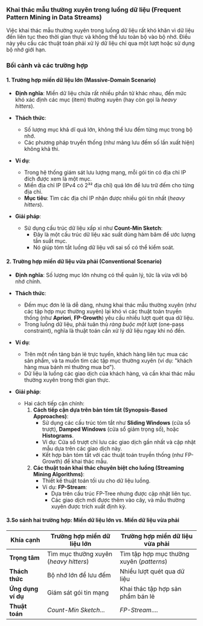 ### **Khai thác mẫu thường xuyên trong luồng dữ liệu (Frequent Pattern Mining in Data Streams)**

Việc khai thác mẫu thường xuyên trong luồng dữ liệu rất khó khăn vì dữ liệu đến liên tục theo thời gian thực và không thể lưu toàn bộ vào bộ nhớ. Điều này yêu cầu các thuật toán phải xử lý dữ liệu chỉ qua một lượt hoặc sử dụng bộ nhớ giới hạn.

### **Bối cảnh và các trường hợp**

#### **1. Trường hợp miền dữ liệu lớn (Massive-Domain Scenario)**

- **Định nghĩa**: Miền dữ liệu chứa rất nhiều phần tử khác nhau, đến mức khó xác định các mục (item) thường xuyên (hay còn gọi là _heavy hitters_).
    
- **Thách thức**:
    
    - Số lượng mục khả dĩ quá lớn, không thể lưu đếm từng mục trong bộ nhớ.
    - Các phương pháp truyền thống (như mảng lưu đếm số lần xuất hiện) không khả thi.
- **Ví dụ**:
    
    - Trong hệ thống giám sát lưu lượng mạng, mỗi gói tin có địa chỉ IP đích được xem là một mục.
    - Miền địa chỉ IP (IPv4 có 2³² địa chỉ) quá lớn để lưu trữ đếm cho từng địa chỉ.
    - **Mục tiêu**: Tìm các địa chỉ IP nhận được nhiều gói tin nhất (_heavy hitters_).
- **Giải pháp**:
    
    - Sử dụng cấu trúc dữ liệu xấp xỉ như **Count-Min Sketch**:
        - Đây là một cấu trúc dữ liệu xác suất dùng hàm băm để ước lượng tần suất mục.
        - Nó giúp tóm tắt luồng dữ liệu với sai số có thể kiểm soát.

#### **2. Trường hợp miền dữ liệu vừa phải (Conventional Scenario)**

- **Định nghĩa**: Số lượng mục lớn nhưng có thể quản lý, tức là vừa với bộ nhớ chính.
    
- **Thách thức**:
    
    - Đếm mục đơn lẻ là dễ dàng, nhưng khai thác mẫu thường xuyên (như các tập hợp mục thường xuyên) lại khó vì các thuật toán truyền thống (như **Apriori**, **FP-Growth**) yêu cầu nhiều lượt quét qua dữ liệu.
    - Trong luồng dữ liệu, phải tuân thủ _ràng buộc một lượt_ (one-pass constraint), nghĩa là thuật toán cần xử lý dữ liệu ngay khi nó đến.
- **Ví dụ**:
    
    - Trên một nền tảng bán lẻ trực tuyến, khách hàng liên tục mua các sản phẩm, và ta muốn tìm các tập mục thường xuyên (ví dụ: "khách hàng mua bánh mì thường mua bơ").
    - Dữ liệu là luồng các giao dịch của khách hàng, và cần khai thác mẫu thường xuyên trong thời gian thực.
- **Giải pháp**:
    
    - Hai cách tiếp cận chính:
        1. **Cách tiếp cận dựa trên bản tóm tắt (Synopsis-Based Approaches)**:
            - Sử dụng các cấu trúc tóm tắt như **Sliding Windows** (cửa sổ trượt), **Damped Windows** (cửa sổ giảm trọng số), hoặc **Histograms**.
            - Ví dụ: Cửa sổ trượt chỉ lưu các giao dịch gần nhất và cập nhật mẫu dựa trên các giao dịch này.
            - Kết hợp bản tóm tắt với các thuật toán truyền thống (như FP-Growth) để khai thác mẫu.
        2. **Các thuật toán khai thác chuyên biệt cho luồng (Streaming Mining Algorithms)**:
            - Thiết kế thuật toán tối ưu cho dữ liệu luồng.
            - Ví dụ: **FP-Stream**:
                - Dựa trên cấu trúc FP-Tree nhưng được cập nhật liên tục.
                - Các giao dịch mới được thêm vào cây, và mẫu thường xuyên được trích xuất định kỳ.

#### 3.So sánh hai trường hợp: Miền dữ liệu lớn vs. Miền dữ liệu vừa phải  

| **Khía cạnh**      | **Trường hợp miền dữ liệu lớn**        | **Trường hợp miền dữ liệu vừa phải**      |
| ------------------ | -------------------------------------- | ----------------------------------------- |
| **Trọng tâm**      | Tìm mục thường xuyên (*heavy hitters*) | Tìm tập hợp mục thường xuyên (*patterns*) |
| **Thách thức**     | Bộ nhớ lớn để lưu đếm                  | Nhiều lượt quét qua dữ liệu               |
| **Ứng dụng ví dụ** | Giám sát gói tin mạng                  | Khai thác tập hợp sản phẩm bán lẻ         |
| **Thuật toán**     | *Count-Min Sketch*...                  | *FP-Stream*....                           |
